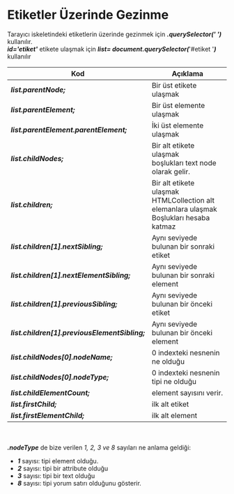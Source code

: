 <h1>Etiketler Üzerinde Gezinme</h1>
Tarayıcı iskeletindeki etiketlerin üzerinde gezinmek için <b><i>.querySelector(' ')</i></b> kullanılır.<br>
<b><i>id='etiket'</i></b> etikete ulaşmak için <b><i>list= document.querySelector(</i></b>'#etiket '<b><i>)</i></b> kullanılır<br>
<table>
  <thead>
    <tr>
      <th>Kod</th>
      <th>Açıklama</th>
    </tr>
  </thead>
  <tbody>
    <tr>
      <td><b><i>list.parentNode;</i></b></td>
      <td>Bir üst etikete ulaşmak</td>
    </tr>
    <tr>
      <td><b><i>list.parentElement;</i></b></td>
      <td>Bir üst elemente ulaşmak</td>
    </tr>
    <tr>
      <td><b><i>list.parentElement.parentElement;</i></b></td>
      <td>İki üst elemente ulaşmak</td>
    </tr>
    <tr>
      <td><b><i>list.childNodes;</i></b></td>
      <td>Bir alt etikete ulaşmak<br>boşlukları text node olarak gelir.</td>
    </tr>
    <tr>
      <td><b><i>list.children;</i></b></td>
      <td>Bir alt etikete ulaşmak<br>HTMLCollection alt elemanlara ulaşmak<br> Boşlukları hesaba katmaz</td>
    </tr>
    <tr>
      <td><b><i>list.children[1].nextSibling;</i></b></td>
      <td>Aynı seviyede bulunan bir sonraki etiket</td>
    </tr>
    <tr>
      <td><b><i>list.children[1].nextElementSibling;</i></b></td>
      <td>Aynı seviyede bulunan bir sonraki element</td>
    </tr>
    <tr>
      <td><b><i>list.children[1].previousSibling;</i></b></td>
      <td>Aynı seviyede bulunan bir önceki etiket</td>
    </tr>
    <tr>
      <td><b><i>list.children[1].previousElementSibling;</i></b></td>
      <td>Aynı seviyede bulunan bir önceki element</td>
    </tr>
    <tr>
      <td><b><i>list.childNodes[0].nodeName;</i></b></td>
      <td>0 indexteki nesnenin ne olduğu</td>
    </tr>
    <tr>
      <td><b><i>list.childNodes[0].nodeType;</i></b></td>
      <td>0 indexteki nesnenin tipi ne olduğu</td>
    </tr>
    <tr>
      <td><b><i>list.childElementCount;</i></b></td>
      <td>element sayısını verir.</td>
    </tr>
    <tr>
      <td><b><i>list.firstChild;</i></b></td>
      <td>ilk alt etiket</td>
    </tr>
    <tr>
      <td><b><i>list.firstElementChild;</i></b></td>
      <td>ilk alt element</td>
    </tr>
  </tbody>
</table><br><br>
<b><i>.nodeType</i></b> de bize verilen <i>1, 2, 3 ve 8</i> sayıları ne anlama geldiği: 
<ul>
  <li><b><i> 1</i></b>  sayısı: tipi element olduğu.</li>
  <li><b><i> 2</i></b>  sayısı: tipi bir attribute olduğu</li>
  <li><b><i> 3</i></b>  sayısı: tipi bir text olduğu</li>
  <li><b><i> 8</i></b>  sayısı: tipi yorum satırı olduğunu gösterir.</li>
</ul>
